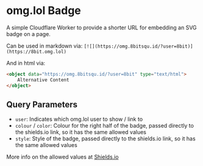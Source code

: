 # omg.lol Badge

A simple Cloudflare Worker to provide a shorter URL for embedding an SVG badge on a page.

Can be used in markdown via: `[![](https://omg.8bitsqu.id/?user=8bit)](https://8bit.omg.lol)`

And in html via:

```html
<object data="https://omg.8bitsqu.id/?user=8bit" type="text/html">
    Alternative Content
</object>
```

## Query Parameters

- `user`: Indicates which omg.lol user to show / link to
- `colour` / `color`: Colour for the right half of the badge, passed directly to the shields.io link, so it has the same allowed values
- `style`: Style of the badge, passed directly to the shields.io link, so it has the same allowed values

More info on the allowed values at [Shields.io](https://shields.io/)
